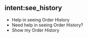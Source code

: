 ## intent:see_history
- Help in seeing Order History
- Need help in seeing Order History?
- Show my Order History